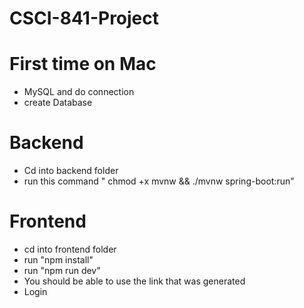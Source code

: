 # CSCI-841-Project

# First time on Mac

- MySQL and do connection
- create Database

# Backend
- Cd into backend folder
- run this command " chmod +x mvnw && ./mvnw spring-boot:run"

# Frontend
- cd into frontend folder
- run "npm install"
- run "npm run dev"
- You should be able to use the link that was generated
- Login